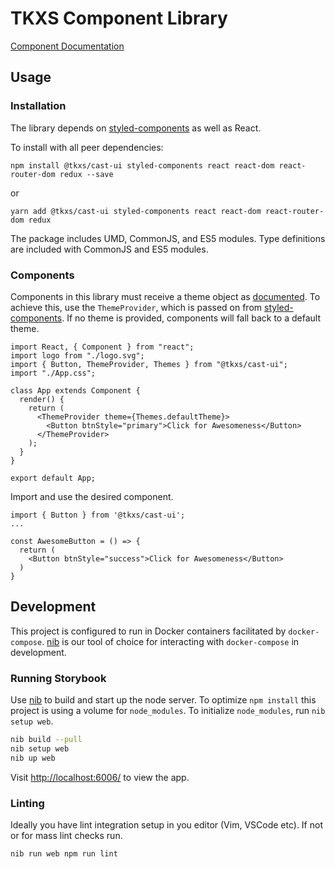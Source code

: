# TKXS Component Library

[Component Documentation](https://technekes.github.io/cast-ui/)

## Usage

### Installation

The library depends on [styled-components](https://www.styled-components.com/)
as well as React.

<!-- There are current dependencies on react-router-dom and redux
in the breadcrumb component that we are working to remove. -->

To install with all peer dependencies:

```
npm install @tkxs/cast-ui styled-components react react-dom react-router-dom redux --save
```

or

```
yarn add @tkxs/cast-ui styled-components react react-dom react-router-dom redux
```

The package includes UMD, CommonJS, and ES5 modules. Type definitions are
included with CommonJS and ES5 modules.

### Components

Components in this library must receive a theme object as
[documented](https://technekes.github.io/cast-ui/). To achieve this,
use the `ThemeProvider`, which is passed on from
[styled-components](https://www.styled-components.com/docs/advanced#theming).
If no theme is provided, components will fall back to a default theme.

```
import React, { Component } from "react";
import logo from "./logo.svg";
import { Button, ThemeProvider, Themes } from "@tkxs/cast-ui";
import "./App.css";

class App extends Component {
  render() {
    return (
      <ThemeProvider theme={Themes.defaultTheme}>
        <Button btnStyle="primary">Click for Awesomeness</Button>
      </ThemeProvider>
    );
  }
}

export default App;

```

Import and use the desired component.

```
import { Button } from '@tkxs/cast-ui';
...

const AwesomeButton = () => {
  return (
    <Button btnStyle="success">Click for Awesomeness</Button>
  )
}
```

## Development

This project is configured to run in Docker containers facilitated by
`docker-compose`. [nib](https://github.com/technekes/nib) is our tool of
choice for interacting with `docker-compose` in development.

### Running Storybook

Use [nib](https://github.com/technekes/nib) to build and start up the node
server. To optimize `npm install` this project is using a volume for
`node_modules`. To initialize `node_modules`, run `nib setup web`.

```sh
nib build --pull
nib setup web
nib up web
```

Visit [http://localhost:6006/](http://localhost:6006/) to view the app.

### Linting

Ideally you have lint integration setup in you editor (Vim, VSCode etc).
If not or for mass lint checks run.

```sh
nib run web npm run lint
```

